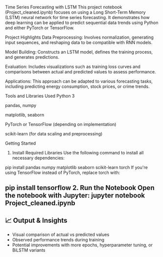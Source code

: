 Time Series Forecasting with LSTM
This project notebook (Project_cleaned.ipynb) focuses on using a Long Short-Term Memory (LSTM) neural network for time series forecasting. It demonstrates how deep learning can be applied to predict sequential data trends using Python and either PyTorch or TensorFlow.

Project Highlights
Data Preprocessing: Involves normalization, generating input sequences, and reshaping data to be compatible with RNN models.

Model Building: Constructs an LSTM model, defines the training process, and generates predictions.

Evaluation: Includes visualizations such as training loss curves and comparisons between actual and predicted values to assess performance.

Applications: This approach can be adapted to various forecasting tasks, including predicting energy consumption, stock prices, or crime trends.

Tools and Libraries Used
Python 3

pandas, numpy

matplotlib, seaborn

PyTorch or TensorFlow (depending on implementation)

scikit-learn (for data scaling and preprocessing)

Getting Started
1. Install Required Libraries
Use the following command to install all necessary dependencies:

pip install pandas numpy matplotlib seaborn scikit-learn torch
If you're using TensorFlow instead of PyTorch, replace torch with:

pip install tensorflow
2. Run the Notebook
Open the notebook with Jupyter:
jupyter notebook Project_cleaned.ipynb
---

## 📈 Output & Insights

* Visual comparison of actual vs predicted values
* Observed performance trends during training
* Potential improvements with more epochs, hyperparameter tuning, or BiLSTM variants


